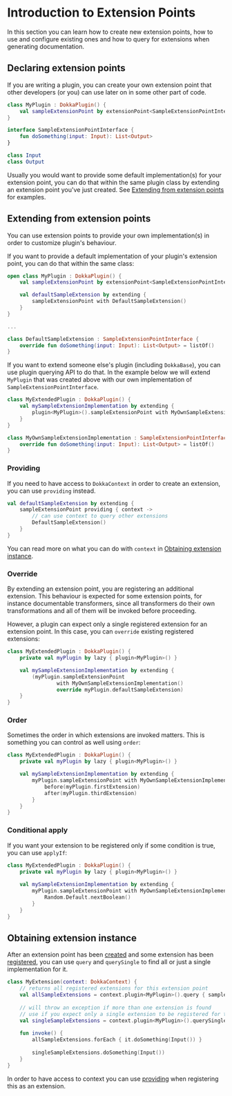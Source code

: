 # Introduction to Extension Points

In this section you can learn how to create new extension points, how to use and configure existing ones and
how to query for extensions when generating documentation.

## Declaring extension points

If you are writing a plugin, you can create your own extension point that other developers (or you) can use later on
in some other part of code.

```kotlin
class MyPlugin : DokkaPlugin() {
    val sampleExtensionPoint by extensionPoint<SampleExtensionPointInterface>()
}

interface SampleExtensionPointInterface {
    fun doSomething(input: Input): List<Output>
}

class Input
class Output
```

Usually you would want to provide some default implementation(s) for your extension point, you can do that
within the same plugin class by extending an extension point you've just created.
See [Extending from extension points](#extending-from-extension-points) for examples.

## Extending from extension points

You can use extension points to provide your own implementation(s) in order to customize plugin's behaviour.

If you want to provide a default implementation of your plugin's extension point, you can do that within the same class:

```kotlin
open class MyPlugin : DokkaPlugin() {
    val sampleExtensionPoint by extensionPoint<SampleExtensionPointInterface>()

    val defaultSampleExtension by extending {
        sampleExtensionPoint with DefaultSampleExtension()
    }
}

...

class DefaultSampleExtension : SampleExtensionPointInterface {
    override fun doSomething(input: Input): List<Output> = listOf()
}
```

If you want to extend someone else's plugin (including `DokkaBase`), you can use plugin querying API to do that.
In the example below we will extend `MyPlugin` that was created above with our own implementation of
`SampleExtensionPointInterface`.

```kotlin
class MyExtendedPlugin : DokkaPlugin() {
    val mySampleExtensionImplementation by extending {
        plugin<MyPlugin>().sampleExtensionPoint with MyOwnSampleExtensionImplementation()
    }
}

class MyOwnSampleExtensionImplementation : SampleExtensionPointInterface {
    override fun doSomething(input: Input): List<Output> = listOf()
}

```

### Providing

If you need to have access to `DokkaContext` in order to create an extension, you can use `providing` instead. 

```kotlin
val defaultSampleExtension by extending {
    sampleExtensionPoint providing { context ->
        // can use context to query other extensions    
        DefaultSampleExtension() 
    }
}
```

You can read more on what you can do with `context` in [Obtaining extension instance](#obtaining-extension-instance).

### Override

By extending an extension point, you are registering an additional extension. This behaviour is expected for some
extension points, for instance documentable transformers, since all transformers do their own transformations and all
of them will be invoked before proceeding.

However, a plugin can expect only a single registered extension for an extension point. In this case, you can `override`
existing registered extensions:

```kotlin
class MyExtendedPlugin : DokkaPlugin() {
    private val myPlugin by lazy { plugin<MyPlugin>() }

    val mySampleExtensionImplementation by extending {
        (myPlugin.sampleExtensionPoint
                with MyOwnSampleExtensionImplementation()
                override myPlugin.defaultSampleExtension)
    }
}
```

### Order

Sometimes the order in which extensions are invoked matters. This is something you can control as well using `order`:

```kotlin
class MyExtendedPlugin : DokkaPlugin() {
    private val myPlugin by lazy { plugin<MyPlugin>() }

    val mySampleExtensionImplementation by extending {
        myPlugin.sampleExtensionPoint with MyOwnSampleExtensionImplementation() order {
            before(myPlugin.firstExtension)
            after(myPlugin.thirdExtension)
        }
    }
}
```

### Conditional apply

If you want your extension to be registered only if some condition is true, you can use `applyIf`:

```kotlin
class MyExtendedPlugin : DokkaPlugin() {
    private val myPlugin by lazy { plugin<MyPlugin>() }
    
    val mySampleExtensionImplementation by extending {
        myPlugin.sampleExtensionPoint with MyOwnSampleExtensionImplementation() applyIf {
            Random.Default.nextBoolean()
        }
    }
}
```

## Obtaining extension instance

After an extension point has been [created](#declaring-extension-points) and some extension has been
[registered](#extending-from-extension-points), you can use `query` and `querySingle` to find all or just a single
implementation for it.

```kotlin
class MyExtension(context: DokkaContext) {
    // returns all registered extensions for this extension point
    val allSampleExtensions = context.plugin<MyPlugin>().query { sampleExtensionPoint }
    
    // will throw an exception if more than one extension is found
    // use if you expect only a single extension to be registered for this extension point
    val singleSampleExtensions = context.plugin<MyPlugin>().querySingle { sampleExtensionPoint }
    
    fun invoke() {
        allSampleExtensions.forEach { it.doSomething(Input()) }
        
        singleSampleExtensions.doSomething(Input())
    }
}
```

In order to have access to context you can use [providing](#providing) when registering this as an extension.
